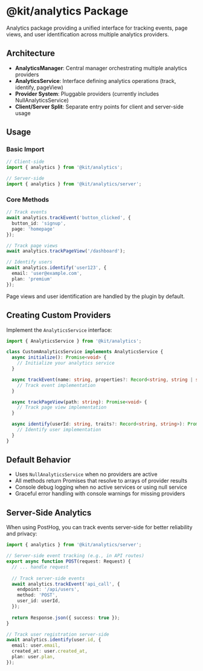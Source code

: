 # @kit/analytics Package

Analytics package providing a unified interface for tracking events, page views, and user identification across multiple analytics providers.

## Architecture

- **AnalyticsManager**: Central manager orchestrating multiple analytics providers
- **AnalyticsService**: Interface defining analytics operations (track, identify, pageView)
- **Provider System**: Pluggable providers (currently includes NullAnalyticsService)
- **Client/Server Split**: Separate entry points for client and server-side usage

## Usage

### Basic Import

```typescript
// Client-side
import { analytics } from '@kit/analytics';

// Server-side
import { analytics } from '@kit/analytics/server';
```

### Core Methods

```typescript
// Track events
await analytics.trackEvent('button_clicked', { 
  button_id: 'signup',
  page: 'homepage' 
});

// Track page views
await analytics.trackPageView('/dashboard');

// Identify users
await analytics.identify('user123', { 
  email: 'user@example.com',
  plan: 'premium' 
});
```

Page views and user identification are handled by the plugin by default.

## Creating Custom Providers

Implement the `AnalyticsService` interface:

```typescript
import { AnalyticsService } from '@kit/analytics';

class CustomAnalyticsService implements AnalyticsService {
  async initialize(): Promise<void> {
    // Initialize your analytics service
  }

  async trackEvent(name: string, properties?: Record<string, string | string[]>): Promise<void> {
    // Track event implementation
  }

  async trackPageView(path: string): Promise<void> {
    // Track page view implementation
  }

  async identify(userId: string, traits?: Record<string, string>): Promise<void> {
    // Identify user implementation
  }
}
```

## Default Behavior

- Uses `NullAnalyticsService` when no providers are active
- All methods return Promises that resolve to arrays of provider results
- Console debug logging when no active services or using null service
- Graceful error handling with console warnings for missing providers

## Server-Side Analytics

When using PostHog, you can track events server-side for better reliability and privacy:

```typescript
import { analytics } from '@kit/analytics/server';

// Server-side event tracking (e.g., in API routes)
export async function POST(request: Request) {
  // ... handle request
  
  // Track server-side events
  await analytics.trackEvent('api_call', {
    endpoint: '/api/users',
    method: 'POST',
    user_id: userId,
  });
  
  return Response.json({ success: true });
}

// Track user registration server-side
await analytics.identify(user.id, {
  email: user.email,
  created_at: user.created_at,
  plan: user.plan,
});
```